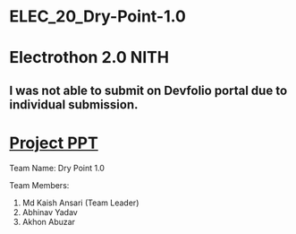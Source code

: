# ELEC_20_Dry-Point-1.0
# Electrothon 2.0 NITH
## I was not able to submit on Devfolio portal due to individual submission.
# [Project PPT](https://docs.google.com/presentation/d/168eJUmsspPRQCtuciFsof0GrWspiKxdM0KKD7ncv1iM/edit#slide=id.g7d2d54a2e1_0_26)

Team Name: Dry Point 1.0

Team Members:
1. Md Kaish Ansari (Team Leader)
2. Abhinav Yadav
3. Akhon Abuzar
